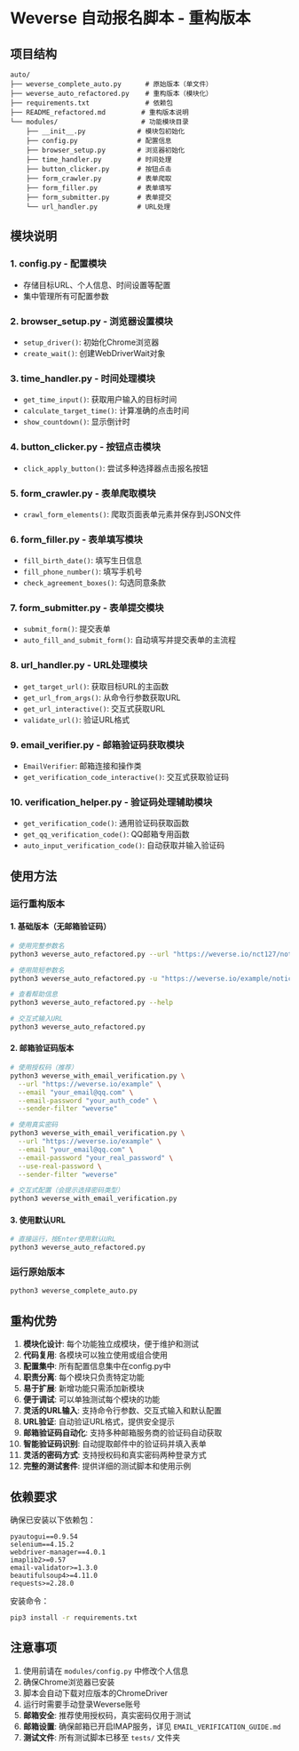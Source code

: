 # Weverse 自动报名脚本 - 重构版本

## 项目结构

```
auto/
├── weverse_complete_auto.py      # 原始版本（单文件）
├── weverse_auto_refactored.py    # 重构版本（模块化）
├── requirements.txt              # 依赖包
├── README_refactored.md         # 重构版本说明
└── modules/                     # 功能模块目录
    ├── __init__.py             # 模块包初始化
    ├── config.py               # 配置信息
    ├── browser_setup.py        # 浏览器初始化
    ├── time_handler.py         # 时间处理
    ├── button_clicker.py       # 按钮点击
    ├── form_crawler.py         # 表单爬取
    ├── form_filler.py          # 表单填写
    ├── form_submitter.py       # 表单提交
    └── url_handler.py          # URL处理
```

## 模块说明

### 1. config.py - 配置模块
- 存储目标URL、个人信息、时间设置等配置
- 集中管理所有可配置参数

### 2. browser_setup.py - 浏览器设置模块
- `setup_driver()`: 初始化Chrome浏览器
- `create_wait()`: 创建WebDriverWait对象

### 3. time_handler.py - 时间处理模块
- `get_time_input()`: 获取用户输入的目标时间
- `calculate_target_time()`: 计算准确的点击时间
- `show_countdown()`: 显示倒计时

### 4. button_clicker.py - 按钮点击模块
- `click_apply_button()`: 尝试多种选择器点击报名按钮

### 5. form_crawler.py - 表单爬取模块
- `crawl_form_elements()`: 爬取页面表单元素并保存到JSON文件

### 6. form_filler.py - 表单填写模块
- `fill_birth_date()`: 填写生日信息
- `fill_phone_number()`: 填写手机号
- `check_agreement_boxes()`: 勾选同意条款

### 7. form_submitter.py - 表单提交模块
- `submit_form()`: 提交表单
- `auto_fill_and_submit_form()`: 自动填写并提交表单的主流程

### 8. url_handler.py - URL处理模块
- `get_target_url()`: 获取目标URL的主函数
- `get_url_from_args()`: 从命令行参数获取URL
- `get_url_interactive()`: 交互式获取URL
- `validate_url()`: 验证URL格式

### 9. email_verifier.py - 邮箱验证码获取模块
- `EmailVerifier`: 邮箱连接和操作类
- `get_verification_code_interactive()`: 交互式获取验证码

### 10. verification_helper.py - 验证码处理辅助模块
- `get_verification_code()`: 通用验证码获取函数
- `get_qq_verification_code()`: QQ邮箱专用函数
- `auto_input_verification_code()`: 自动获取并输入验证码

## 使用方法

### 运行重构版本

#### 1. 基础版本（无邮箱验证码）
```bash
# 使用完整参数名
python3 weverse_auto_refactored.py --url "https://weverse.io/nct127/notice/27902"

# 使用简短参数名
python3 weverse_auto_refactored.py -u "https://weverse.io/example/notice/12345"

# 查看帮助信息
python3 weverse_auto_refactored.py --help

# 交互式输入URL
python3 weverse_auto_refactored.py
```

#### 2. 邮箱验证码版本
```bash
# 使用授权码（推荐）
python3 weverse_with_email_verification.py \
  --url "https://weverse.io/example" \
  --email "your_email@qq.com" \
  --email-password "your_auth_code" \
  --sender-filter "weverse"

# 使用真实密码
python3 weverse_with_email_verification.py \
  --url "https://weverse.io/example" \
  --email "your_email@qq.com" \
  --email-password "your_real_password" \
  --use-real-password \
  --sender-filter "weverse"

# 交互式配置（会提示选择密码类型）
python3 weverse_with_email_verification.py
```

#### 3. 使用默认URL
```bash
# 直接运行，按Enter使用默认URL
python3 weverse_auto_refactored.py
```

### 运行原始版本
```bash
python3 weverse_complete_auto.py
```

## 重构优势

1. **模块化设计**: 每个功能独立成模块，便于维护和测试
2. **代码复用**: 各模块可以独立使用或组合使用
3. **配置集中**: 所有配置信息集中在config.py中
4. **职责分离**: 每个模块只负责特定功能
5. **易于扩展**: 新增功能只需添加新模块
6. **便于调试**: 可以单独测试每个模块的功能
7. **灵活的URL输入**: 支持命令行参数、交互式输入和默认配置
8. **URL验证**: 自动验证URL格式，提供安全提示
9. **邮箱验证码自动化**: 支持多种邮箱服务商的验证码自动获取
10. **智能验证码识别**: 自动提取邮件中的验证码并填入表单
11. **灵活的密码方式**: 支持授权码和真实密码两种登录方式
12. **完整的测试套件**: 提供详细的测试脚本和使用示例

## 依赖要求

确保已安装以下依赖包：
```
pyautogui==0.9.54
selenium==4.15.2
webdriver-manager==4.0.1
imaplib2>=0.57
email-validator>=1.3.0
beautifulsoup4>=4.11.0
requests>=2.28.0
```

安装命令：
```bash
pip3 install -r requirements.txt
```

## 注意事项

1. 使用前请在 `modules/config.py` 中修改个人信息
2. 确保Chrome浏览器已安装
3. 脚本会自动下载对应版本的ChromeDriver
4. 运行时需要手动登录Weverse账号
5. **邮箱安全**: 推荐使用授权码，真实密码仅用于测试
6. **邮箱设置**: 确保邮箱已开启IMAP服务，详见 `EMAIL_VERIFICATION_GUIDE.md`
7. **测试文件**: 所有测试脚本已移至 `tests/` 文件夹